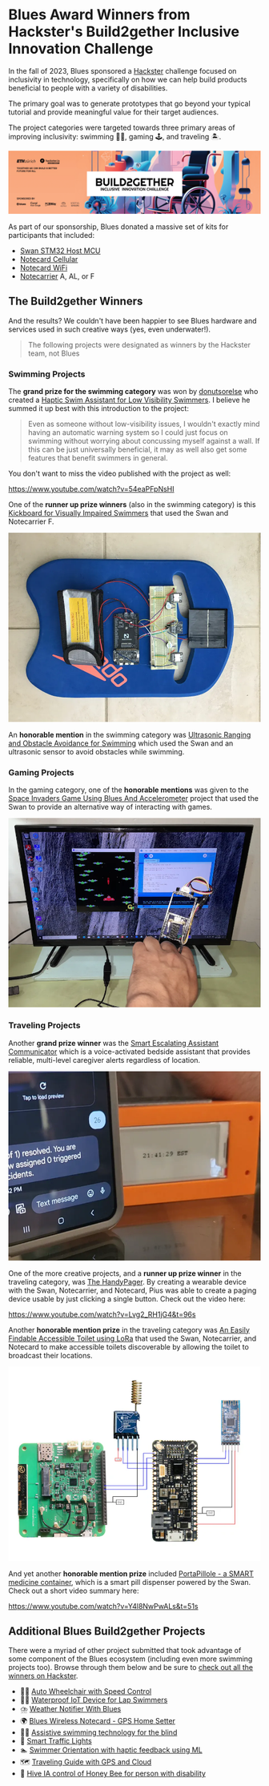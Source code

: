 # Blues Award Winners from Hackster's Build2gether Inclusive Innovation Challenge

In the fall of 2023, Blues sponsored a [Hackster](https://www.hackster.io/) challenge focused on inclusivity in technology, specifically on how we can help build products beneficial to people with a variety of disabilities.

The primary goal was to generate prototypes that go beyond your typical tutorial and provide meaningful value for their target audiences.

The project categories were targeted towards three primary areas of improving inclusivity: swimming 🏊‍♂️, gaming 🕹️, and traveling 🏝️.

![build2gether banner](build2gether.png)

As part of our sponsorship, Blues donated a massive set of kits for participants that included:

- [Swan STM32 Host MCU](https://shop.blues.com/collections/swan/products/swan)
- [Notecard Cellular](https://shop.blues.com/products/notecard)
- [Notecard WiFi](https://shop.blues.com/products/wifi-notecard)
- [Notecarrier](https://shop.blues.com/collections/notecarrier) A, AL, or F

## The Build2gether Winners

And the results? We couldn't have been happier to see Blues hardware and services used in such creative ways (yes, even underwater!).

> The following projects were designated as winners by the Hackster team, not Blues

### Swimming Projects

The **grand prize for the swimming category** was won by [donutsorelse](https://www.hackster.io/thedonutsorelse) who created a [Haptic Swim Assistant for Low Visibility Swimmers](https://www.hackster.io/thedonutsorelse/haptic-swim-assistant-for-low-visibility-swimmers-877de7). I believe he summed it up best with this introduction to the project:

> Even as someone without low-visibility issues, I wouldn't exactly mind having an automatic warning system so I could just focus on swimming without worrying about concussing myself against a wall. If this can be just universally beneficial, it may as well also get some features that benefit swimmers in general.

You don't want to miss the video published with the project as well:

https://www.youtube.com/watch?v=54eaPFpNsHI

One of the **runner up prize winners** (also in the swimming category) is this [Kickboard for Visually Impaired Swimmers](https://www.hackster.io/CeruleanMars/kickboard-for-visually-impaired-swimmers-wip-37fc69) that used the Swan and Notecarrier F.

![kickboard project](kickboard.webp)

An **honorable mention** in the swimming category was [Ultrasonic Ranging and Obstacle Avoidance for Swimming](https://www.hackster.io/michael-ma3/ultrasonic-ranging-and-obstacle-avoidance-for-swimming-689a05) which used the Swan and an ultrasonic sensor to avoid obstacles while swimming.

### Gaming Projects

In the gaming category, one of the **honorable mentions** was given to the [Space Invaders Game Using Blues And Accelerometer](https://www.hackster.io/guillengap/space-invaders-game-using-blues-and-accelerometer-caadc1) project that used the Swan to provide an alternative way of interacting with games.

![space invaders project](space-invaders.webp)

### Traveling Projects

Another **grand prize winner** was the [Smart Escalating Assistant Communicator](https://www.hackster.io/timo614/smart-escalating-assistant-communicator-8aafba) which is a voice-activated bedside assistant that provides reliable, multi-level caregiver alerts regardless of location.

![smart escalating assistant](smart-assistant.webp)

One of the more creative projects, and a **runner up prize winner** in the traveling category, was [The HandyPager](https://www.hackster.io/pius4109/the-handypager-599458). By creating a wearable device with the Swan, Notecarrier, and Notecard, Pius was able to create a paging device usable by just clicking a single button. Check out the video here:

https://www.youtube.com/watch?v=Lvg2_RH1jG4&t=96s

Another **honorable mention prize** in the traveling category was [An Easily Findable Accessible Toilet using LoRa](https://www.hackster.io/taifur/an-easily-findable-accessible-toilet-using-lora-806a0d) that used the Swan, Notecarrier, and Notecard to make accessible toilets discoverable by allowing the toilet to broadcast their locations.

![accessible toilet](toilet-lora.webp)

And yet another **honorable mention prize** included [PortaPillole - a SMART medicine container](https://www.hackster.io/pasquale887/portapillole-a-smart-medicine-container-86b01b), which is a smart pill dispenser powered by the Swan. Check out a short video summary here:

https://www.youtube.com/watch?v=Y4l8NwPwALs&t=51s

## Additional Blues Build2gether Projects

There were a myriad of other project submitted that took advantage of some component of the Blues ecosystem (including even more swimming projects too). Browse through them below and be sure to [check out all the winners on Hackster](https://www.hackster.io/contests/buildtogether).

* 🧑‍🦽 [Auto Wheelchair with Speed Control](https://www.hackster.io/rifqiabdillah/smoothride-auto-wheelchair-with-speed-control-prototipe-1-a2d934)
* 🏊‍♂️ [Waterproof IoT Device for Lap Swimmers](https://www.hackster.io/skruglewicz/b2g-1-swimming-theme-making-waves-with-water-iot-b1699e)	
* ⛈️ [Weather Notifier With Blues](https://www.hackster.io/guillengap/weather-notifier-with-blues-f74b67)
* 🌍 [Blues Wireless Notecard - GPS Home Setter](https://www.hackster.io/alexl678/blues-wireless-notecard-gps-home-setter-486866)	
* 🏊‍♀️ [Assistive swimming technology for the blind](https://www.hackster.io/danielkizit0/aquaguide-5c1b48)
* 🚦 [Smart Traffic Lights](https://www.hackster.io/wesee/smart-traffic-lights-0d3bf9)
* 🏊 [Swimmer Orientation with haptic feedback using ML](https://www.hackster.io/maxwellusually/swimmer-orientation-with-haptic-feedback-using-ml-24dfd7)	
* 🗺️ [Traveling Guide with GPS and Cloud](https://www.hackster.io/michael-ma3/traveling-guide-with-gps-and-cloud-5c2b58)	
* 🐝 [Hive IA control of Honey Bee for person with disability](https://www.hackster.io/davide-cogliati/hive-ia-control-of-honey-bee-for-person-with-disability-0ab4dc)	